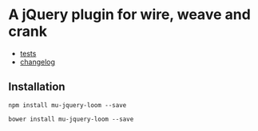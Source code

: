 # A jQuery plugin for wire, weave and crank 

- [tests](tests)
- [changelog](CHANGELOG.md)

## Installation

```
npm install mu-jquery-loom --save
```

```
bower install mu-jquery-loom --save
```
